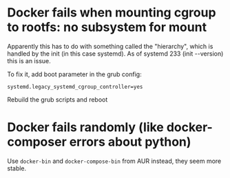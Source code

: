 # Docker fails when mounting cgroup to rootfs: no subsystem for mount

Apparently this has to do with something called the "hierarchy", which is handled by
the init (in this case systemd). As of systemd 233 (init --version) this is an issue.

To fix it, add boot parameter in the grub config:

```
systemd.legacy_systemd_cgroup_controller=yes
```

Rebuild the grub scripts and reboot

# Docker fails randomly (like docker-composer errors about python)

Use `docker-bin` and `docker-compose-bin` from AUR instead, they seem more stable.
